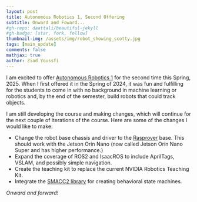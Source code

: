```yaml
---
layout: post
title: Autonomous Robotics 1, Second Offering
subtitle: Onward and Foward... 
#gh-repo: daattali/beautiful-jekyll
#gh-badge: [star, fork, follow]
thumbnail-img: /assets/img/robot_showing_scotty.jpg
tags: [main_update]
comments: false
mathjax: true
author: Ziad Youssfi
---
```


I am excited to offer [Autonomous Robotics 1](/auto_robo/auto_robo) for the second time this Spring, 2025. When I first offered it in the Spring of 2024, it was fun and fulfilling for the students to come in with no background in machine learning or robotics and, by the end of the semester, build robots that could track objects.   

I am still developing the course and making changes, which will continue for the next couple of iterations of the course.  Here are some of the changes I would like to make:
* Change the robot base chassis and driver to the [Rasprover](https://www.waveshare.com/rasprover.htm) base. This should work with the Jetson Orin Nano (now called Jetson Orin Nano Super and has higher performance.)
* Expand the coverage of ROS2 and IsaacROS to include AprilTags, VSLAM, and possibly simple navigation.
* Create the teaching kit to replace the current NVIDIA Robotics Teaching Kit.  
* Integrate the [SMACC2 library](https://github.com/robosoft-ai/SMACC2) for creating behavioral state machines.

_Onward and forward!_ 